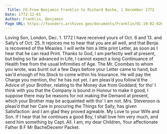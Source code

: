 ```yaml
---
 Title: FO-From Benjamin Franklin to Richard Bache, 1 December 1772
Date: 1772-12-01
Author: Franklin, Benjamin
Page URL: https://founders.archives.gov/documents/Franklin/01-19-02-0263
---
```


Loving Son,
London, Dec. 1. 1772
I have received yours of Oct. 6 and 13. and Sally’s of Oct. 25. It rejoices me to hear that you are all well, and that Benja. is recovered of the Measles. I will write him a little print Letter, as soon as I hear that he can read Print.
Thanks to God, I am perfectly well at present, but being so far advanced in Life, I cannot expect a long Continuance of Health free from the usual Infirmities of Age.
The Mr. Coombes to whom you wrote, was burnt out a few Days before your Letter came to hand, but sav’d enough of his Stock to come within his Insurance. He will pay the Charge you mention, tho’ he has not yet.
I am pleas’d you follow’d the Advice of your Brother, relating to the Money due from Goddard; for tho’ I think with you that the Company is bound in Honour to make it good, I suppose there may be reasons for not making the Demand at present, which your Brother may be acquainted with tho’ I am not.
Mrs. Stevenson is pleas’d that her Care in procuring the Things for Sally, has given Satisfaction: and I am glad they proved agreable. My Love to your Wife and Son. If I hear that he continues a good Boy, I shall love him very much, and send him something by Capt. All. I am, my dear Children, Your affectionate Father
B F
Mr BacheDecemr Packet.

